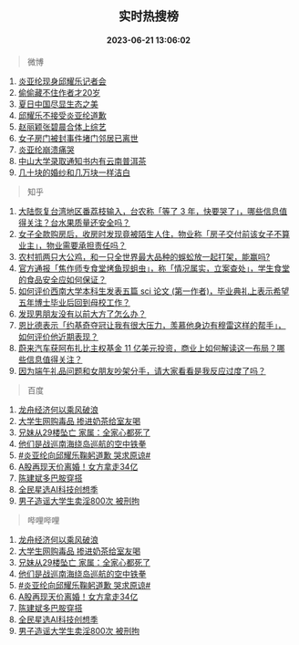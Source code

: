 <div align="center"><h2>实时热搜榜</h2><h4>2023-06-21 13:06:02</h4></div>

> 微博  

1. [炎亚纶现身邱耀乐记者会](https://s.weibo.com/weibo?q=%23%E7%82%8E%E4%BA%9A%E7%BA%B6%E7%8E%B0%E8%BA%AB%E9%82%B1%E8%80%80%E4%B9%90%E8%AE%B0%E8%80%85%E4%BC%9A%23&t=31&band_rank=1&Refer=top)<br />
2. [偷偷藏不住作者才20岁](https://s.weibo.com/weibo?q=%23%E5%81%B7%E5%81%B7%E8%97%8F%E4%B8%8D%E4%BD%8F%E4%BD%9C%E8%80%85%E6%89%8D20%E5%B2%81%23&t=31&band_rank=2&Refer=top)<br />
3. [夏日中国尽显生态之美](https://s.weibo.com/weibo?q=%23%E5%A4%8F%E6%97%A5%E4%B8%AD%E5%9B%BD%E5%B0%BD%E6%98%BE%E7%94%9F%E6%80%81%E4%B9%8B%E7%BE%8E%23&t=31&band_rank=3&Refer=top)<br />
4. [邱耀乐不接受炎亚纶道歉](https://s.weibo.com/weibo?q=%23%E9%82%B1%E8%80%80%E4%B9%90%E4%B8%8D%E6%8E%A5%E5%8F%97%E7%82%8E%E4%BA%9A%E7%BA%B6%E9%81%93%E6%AD%89%23&t=31&band_rank=4&Refer=top)<br />
5. [赵丽颖张碧晨合体上综艺](https://s.weibo.com/weibo?q=%23%E8%B5%B5%E4%B8%BD%E9%A2%96%E5%BC%A0%E7%A2%A7%E6%99%A8%E5%90%88%E4%BD%93%E4%B8%8A%E7%BB%BC%E8%89%BA%23&t=31&band_rank=5&Refer=top)<br />
6. [女子房门被封事件堵门邻居已离世](https://s.weibo.com/weibo?q=%23%E5%A5%B3%E5%AD%90%E6%88%BF%E9%97%A8%E8%A2%AB%E5%B0%81%E4%BA%8B%E4%BB%B6%E5%A0%B5%E9%97%A8%E9%82%BB%E5%B1%85%E5%B7%B2%E7%A6%BB%E4%B8%96%23&t=31&band_rank=6&Refer=top)<br />
7. [炎亚纶崩溃痛哭](https://s.weibo.com/weibo?q=%23%E7%82%8E%E4%BA%9A%E7%BA%B6%E5%B4%A9%E6%BA%83%E7%97%9B%E5%93%AD%23&t=31&band_rank=7&Refer=top)<br />
8. [中山大学录取通知书内有云南普洱茶](https://s.weibo.com/weibo?q=%23%E4%B8%AD%E5%B1%B1%E5%A4%A7%E5%AD%A6%E5%BD%95%E5%8F%96%E9%80%9A%E7%9F%A5%E4%B9%A6%E5%86%85%E6%9C%89%E4%BA%91%E5%8D%97%E6%99%AE%E6%B4%B1%E8%8C%B6%23&t=31&band_rank=8&Refer=top)<br />
9. [几十块的婚纱和几万块一样洁白](https://s.weibo.com/weibo?q=%23%E5%87%A0%E5%8D%81%E5%9D%97%E7%9A%84%E5%A9%9A%E7%BA%B1%E5%92%8C%E5%87%A0%E4%B8%87%E5%9D%97%E4%B8%80%E6%A0%B7%E6%B4%81%E7%99%BD%23&t=31&band_rank=9&Refer=top)<br />

> 知乎  

1. [大陆恢复台湾地区番荔枝输入，台农称「等了 3 年，快要哭了」，哪些信息值得关注？台水果质量还安全吗？](https://www.zhihu.com/question/607719193)<br />
2. [女子全款购房后，收房时发现竟被陌生人住，物业称「房子交付前该女子不算业主」，物业需要承担责任吗？](https://www.zhihu.com/question/501548894)<br />
3. [农村抓两只大公鸡，和一只全世界最大品种的蜈蚣放一起打架，能赢吗?](https://www.zhihu.com/question/606826582)<br />
4. [官方通报「焦作师专食堂烤鱼现蛆虫」，称「情况属实，立案查处」，学生食堂的食品安全应如何保证？](https://www.zhihu.com/question/607780351)<br />
5. [如何评价西南大学本科生发表五篇 sci 论文 (第一作者)，毕业典礼上表示希望五年博士毕业后回到母校工作？](https://www.zhihu.com/question/607703486)<br />
6. [发现男朋友没有以前大方了怎么办？](https://www.zhihu.com/question/607299763)<br />
7. [恩比德表示「约基奇夺冠让我有很大压力，羡慕他身边有穆雷这样的帮手」，如何评价他近期表现？](https://www.zhihu.com/question/607455608)<br />
8. [蔚来汽车获阿布扎比主权基金 11 亿美元投资，商业上如何解读这一布局？哪些信息值得关注？](https://www.zhihu.com/question/607716316)<br />
9. [因为端午礼品问题和女朋友吵架分手，请大家看看是我反应过度了吗？](https://www.zhihu.com/question/607441090)<br />

> 百度  

1. [龙舟经济何以乘风破浪](https://www.baidu.com/s?wd=%E9%BE%99%E8%88%9F%E7%BB%8F%E6%B5%8E%E4%BD%95%E4%BB%A5%E4%B9%98%E9%A3%8E%E7%A0%B4%E6%B5%AA&sa=fyb_news&rsv_dl=fyb_news)<br />
2. [大学生网购毒品 掺进奶茶给室友喝](https://www.baidu.com/s?wd=%E5%A4%A7%E5%AD%A6%E7%94%9F%E7%BD%91%E8%B4%AD%E6%AF%92%E5%93%81+%E6%8E%BA%E8%BF%9B%E5%A5%B6%E8%8C%B6%E7%BB%99%E5%AE%A4%E5%8F%8B%E5%96%9D&sa=fyb_news&rsv_dl=fyb_news)<br />
3. [兄妹从29楼坠亡 家属：全家心都死了](https://www.baidu.com/s?wd=%E5%85%84%E5%A6%B9%E4%BB%8E29%E6%A5%BC%E5%9D%A0%E4%BA%A1+%E5%AE%B6%E5%B1%9E%EF%BC%9A%E5%85%A8%E5%AE%B6%E5%BF%83%E9%83%BD%E6%AD%BB%E4%BA%86&sa=fyb_news&rsv_dl=fyb_news)<br />
4. [他们是战巡南海绕岛巡航的空中铁拳](https://www.baidu.com/s?wd=%E4%BB%96%E4%BB%AC%E6%98%AF%E6%88%98%E5%B7%A1%E5%8D%97%E6%B5%B7%E7%BB%95%E5%B2%9B%E5%B7%A1%E8%88%AA%E7%9A%84%E7%A9%BA%E4%B8%AD%E9%93%81%E6%8B%B3&sa=fyb_news&rsv_dl=fyb_news)<br />
5. [#炎亚纶向邱耀乐鞠躬道歉 哭求原谅#](https://www.baidu.com/s?wd=%E7%82%8E%E4%BA%9A%E7%BA%B6%E5%90%91%E9%82%B1%E8%80%80%E4%B9%90%E9%9E%A0%E8%BA%AC%E9%81%93%E6%AD%89+%E7%97%9B%E5%93%AD%E6%B1%82%E5%8E%9F%E8%B0%85&sa=fyb_news&rsv_dl=fyb_news)<br />
6. [A股再现天价离婚！女方拿走34亿](https://www.baidu.com/s?wd=A%E8%82%A1%E5%86%8D%E7%8E%B0%E5%A4%A9%E4%BB%B7%E7%A6%BB%E5%A9%9A%EF%BC%81%E5%A5%B3%E6%96%B9%E6%8B%BF%E8%B5%B034%E4%BA%BF&sa=fyb_news&rsv_dl=fyb_news)<br />
7. [陈建斌多巴胺穿搭](https://www.baidu.com/s?wd=%E9%99%88%E5%BB%BA%E6%96%8C%E5%A4%9A%E5%B7%B4%E8%83%BA%E7%A9%BF%E6%90%AD&sa=fyb_news&rsv_dl=fyb_news)<br />
8. [全民星选AI科技创想季](https://www.baidu.com/s?wd=%E5%85%A8%E6%B0%91%E6%98%9F%E9%80%89AI%E7%A7%91%E6%8A%80%E5%88%9B%E6%83%B3%E5%AD%A3&sa=fyb_news&rsv_dl=fyb_news)<br />
9. [男子造谣大学生卖淫800次 被刑拘](https://www.baidu.com/s?wd=%E7%94%B7%E5%AD%90%E9%80%A0%E8%B0%A3%E5%A4%A7%E5%AD%A6%E7%94%9F%E5%8D%96%E6%B7%AB800%E6%AC%A1+%E8%A2%AB%E5%88%91%E6%8B%98&sa=fyb_news&rsv_dl=fyb_news)<br />

> 哔哩哔哩  

1. [龙舟经济何以乘风破浪](https://www.baidu.com/s?wd=%E9%BE%99%E8%88%9F%E7%BB%8F%E6%B5%8E%E4%BD%95%E4%BB%A5%E4%B9%98%E9%A3%8E%E7%A0%B4%E6%B5%AA&sa=fyb_news&rsv_dl=fyb_news)<br />
2. [大学生网购毒品 掺进奶茶给室友喝](https://www.baidu.com/s?wd=%E5%A4%A7%E5%AD%A6%E7%94%9F%E7%BD%91%E8%B4%AD%E6%AF%92%E5%93%81+%E6%8E%BA%E8%BF%9B%E5%A5%B6%E8%8C%B6%E7%BB%99%E5%AE%A4%E5%8F%8B%E5%96%9D&sa=fyb_news&rsv_dl=fyb_news)<br />
3. [兄妹从29楼坠亡 家属：全家心都死了](https://www.baidu.com/s?wd=%E5%85%84%E5%A6%B9%E4%BB%8E29%E6%A5%BC%E5%9D%A0%E4%BA%A1+%E5%AE%B6%E5%B1%9E%EF%BC%9A%E5%85%A8%E5%AE%B6%E5%BF%83%E9%83%BD%E6%AD%BB%E4%BA%86&sa=fyb_news&rsv_dl=fyb_news)<br />
4. [他们是战巡南海绕岛巡航的空中铁拳](https://www.baidu.com/s?wd=%E4%BB%96%E4%BB%AC%E6%98%AF%E6%88%98%E5%B7%A1%E5%8D%97%E6%B5%B7%E7%BB%95%E5%B2%9B%E5%B7%A1%E8%88%AA%E7%9A%84%E7%A9%BA%E4%B8%AD%E9%93%81%E6%8B%B3&sa=fyb_news&rsv_dl=fyb_news)<br />
5. [#炎亚纶向邱耀乐鞠躬道歉 哭求原谅#](https://www.baidu.com/s?wd=%E7%82%8E%E4%BA%9A%E7%BA%B6%E5%90%91%E9%82%B1%E8%80%80%E4%B9%90%E9%9E%A0%E8%BA%AC%E9%81%93%E6%AD%89+%E7%97%9B%E5%93%AD%E6%B1%82%E5%8E%9F%E8%B0%85&sa=fyb_news&rsv_dl=fyb_news)<br />
6. [A股再现天价离婚！女方拿走34亿](https://www.baidu.com/s?wd=A%E8%82%A1%E5%86%8D%E7%8E%B0%E5%A4%A9%E4%BB%B7%E7%A6%BB%E5%A9%9A%EF%BC%81%E5%A5%B3%E6%96%B9%E6%8B%BF%E8%B5%B034%E4%BA%BF&sa=fyb_news&rsv_dl=fyb_news)<br />
7. [陈建斌多巴胺穿搭](https://www.baidu.com/s?wd=%E9%99%88%E5%BB%BA%E6%96%8C%E5%A4%9A%E5%B7%B4%E8%83%BA%E7%A9%BF%E6%90%AD&sa=fyb_news&rsv_dl=fyb_news)<br />
8. [全民星选AI科技创想季](https://www.baidu.com/s?wd=%E5%85%A8%E6%B0%91%E6%98%9F%E9%80%89AI%E7%A7%91%E6%8A%80%E5%88%9B%E6%83%B3%E5%AD%A3&sa=fyb_news&rsv_dl=fyb_news)<br />
9. [男子造谣大学生卖淫800次 被刑拘](https://www.baidu.com/s?wd=%E7%94%B7%E5%AD%90%E9%80%A0%E8%B0%A3%E5%A4%A7%E5%AD%A6%E7%94%9F%E5%8D%96%E6%B7%AB800%E6%AC%A1+%E8%A2%AB%E5%88%91%E6%8B%98&sa=fyb_news&rsv_dl=fyb_news)<br />
